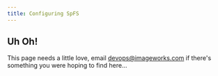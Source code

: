 ```yaml
---
title: Configuring SpFS
---
```


## Uh Oh!

This page needs a little love, email [devops@imageworks.com](mailto:devops@imageworks.com) if there's something you were hoping to find here...
